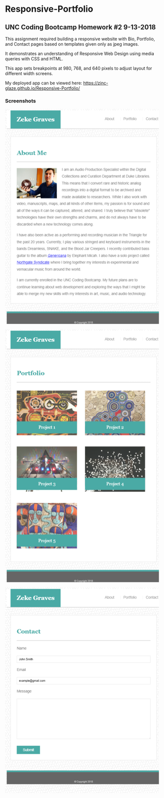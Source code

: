# Responsive-Portfolio
## UNC Coding Bootcamp Homework #2  9-13-2018

This assignment required building a responsive website with Bio, Portfolio, and Contact pages based on templates given only as jpeg images. 

It demonstrates an understanding of Responsive Web Design using media queries with CSS and HTML.

This app sets breakpoints at 980, 768, and 640 pixels to adjust layout for different width screens.

My deployed app can be viewed here: https://zinc-glaze.github.io/Responsive-Portfolio/

### Screenshots

![Bio](screens/screencapture-zinc-glaze-github-io-Responsive-Portfolio-index-html-2019-06-27-18_56_24.png)

![Portfolio](screens/screencapture-zinc-glaze-github-io-Responsive-Portfolio-portfolio-html-2019-06-27-18_58_50.png)

![Contact](screens/screencapture-zinc-glaze-github-io-Responsive-Portfolio-contact-html-2019-06-27-19_00_55.png)



